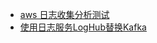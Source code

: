 * [aws 日志收集分析测试](https://www.jianshu.com/p/d2f86b0e09b3)
* [使用日志服务LogHub替换Kafka](https://yq.aliyun.com/articles/35979)
